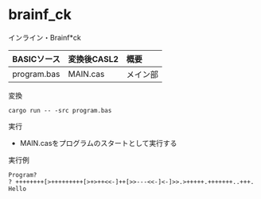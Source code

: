 # brainf_ck

インライン・Brainf*ck  


| BASICソース   | 変換後CASL2 | 概要                        |
|:--------------|:------------|:----------------------------|
| program.bas   | MAIN.cas    | メイン部                    |


変換
```
cargo run -- -src program.bas
```

実行  
 - MAIN.casをプログラムのスタートとして実行する


実行例  
```
Program?
? ++++++++[>+++++++++[>+>++<<-]++[>>---<<-]<-]>>.>+++++.+++++++..+++.
Hello
```
